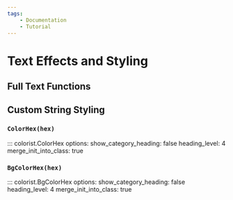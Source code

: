 ```yaml
---
tags:
    - Documentation
    - Tutorial
---
```


# Text Effects and Styling
## Full Text Functions

## Custom String Styling
### `ColorHex(hex)`
::: colorist.ColorHex
    options:
      show_category_heading: false
      heading_level: 4
      merge_init_into_class: true

### `BgColorHex(hex)`
::: colorist.BgColorHex
    options:
      show_category_heading: false
      heading_level: 4
      merge_init_into_class: true
